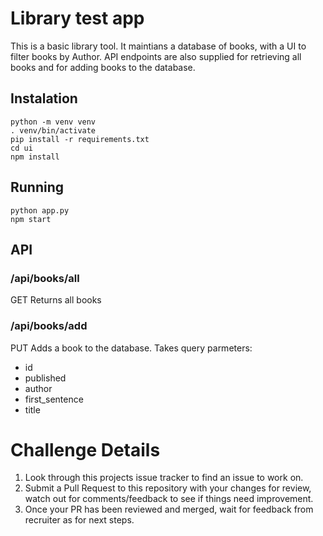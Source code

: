 # Library test app

This is a basic library tool. It maintians a database of books, with a UI to filter books by Author. API endpoints are also supplied for retrieving all books and for adding books to the database.

## Instalation

```
python -m venv venv
. venv/bin/activate
pip install -r requirements.txt
cd ui
npm install
```

## Running
```
python app.py
npm start
```

## API

### /api/books/all
GET
Returns all books

### /api/books/add
PUT
Adds a book to the database. Takes query parmeters:
- id
- published
- author
- first_sentence
- title

# Challenge Details


1. Look through this projects issue tracker to find an issue to work on.
2. Submit a Pull Request to this repository with your changes for review, watch out for comments/feedback to see if things need improvement.
3. Once your PR has been reviewed and merged, wait for feedback from recruiter as for next steps.
